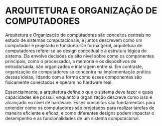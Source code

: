 # ARQUITETURA E ORGANIZAÇÃO DE COMPUTADORES

  Arquitetura e Organização de computadores são conceitos centrais no estudo de sistemas computacionais, 
e juntos descrevem como um computador é projetado e funciona. De forma geral, arquitetura de computadores 
refere-se ao design conceitual e à estrutura lógica do sistema. Ela envolve decisões de alto nível sobre
como os componentes principais, como o processador, a memória e os dispositivos de entrada/saída, são 
organizados e interagem entre si. Em contraste, organização de computadores se concentra na implementação 
prática dessas ideias, lidando com a forma como esses componentes são fisicamente conectados e operam no
hardware real.

Essencialmente, a arquitetura define o que o sistema deve fazer e quais capacidades ele possui, enquanto a organização descreve como isso é alcançado no nível de hardware. Esses conceitos são fundamentais para entender como os computadores são projetados para realizar tarefas de maneira eficiente e eficaz, e como diferentes designs podem impactar o desempenho e as funcionalidades de um sistema computacional.
